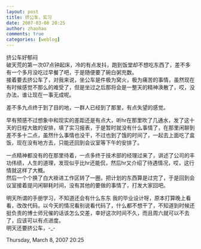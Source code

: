 ```yaml
---   
layout: post   
title: 挤公车，实习   
date: 2007-03-08 20:25   
author: zhaohao   
comments: true   
categories: [weblog]   
---   
```

挤公车好郁闷   
破天荒的第一次07点钟起床，冷的有点发抖，跑到饭堂却不想吃东西了，差不多有一个多月没吃过早餐了吧，于是随便要了碗白粥充数。   
接着要去挤公车了，对我来说，坐公车是件极为窝火，极为痛苦的事情，虽然现在有时候感觉不那么的难受了，但是坐过之后那将会是一整天的精神涣散了，哎，没办法，谁让现在一事无成呢。   
   
差不多九点终于到了目的地，一群人已经到了那里，有点失望的感觉。   
   
早有预感不过想象中和现实的差距还是有点大，听hr在那里吹了几通水，发了这十天的日程大致的安排，填了实习报表，于是暂时就没有什么事情了，在那里闲聊到差不多十二点，虽然什么事情也没干，不过也到了饿的时间了，一起去上面吃了盒饭，现在没有地方去，只能还回到会议室等下午的安排了。   
   
一点精神都没有的在那里待着，一点多终于技术部的经理过来了，讲述了公司的丰功伟绩，人生的道理，发现似乎比hr还能侃，然后hr又介绍了待遇情况，哎，这行情就这样了大概。   
然后一个个换了白大褂进工作区转了一圈，把计划的东西算是过完了，于是回到会议室接着提问闲聊耗时间，没有其他的要做的事情了，打发大家回吧。   
   
明天所谓的手册学习，不知道还会有什么东东 我的毕业设计呀，原本打算晚上看看，改改代码，以今天的情况看别说看代码了，什么都不想干了，不知道到时候还挺负责的博士师兄催的话该怎么交差，幸好这次时间不久，而且周六就可以不去了，应该可以有点进度。   
明天还要挤公车，-_-   
   
Thursday, March 8, 2007 20:25   
